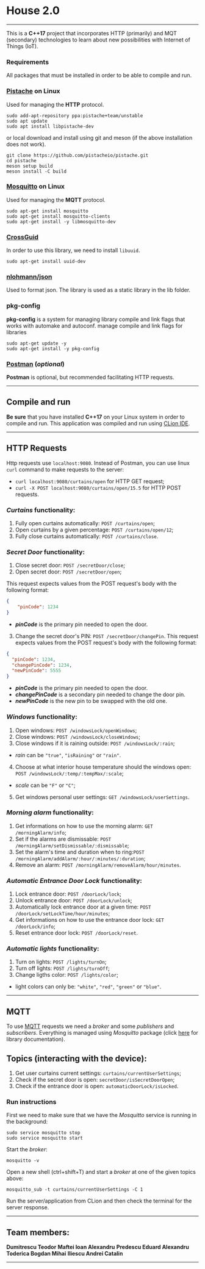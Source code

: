 # House 2.0 

---
This is a **C++17** project that incorporates HTTP (primarily) and MQT (secondary) technologies to learn about new possibilities with Internet of Things (IoT).

### Requirements
All packages that must be installed in order to be able to compile and run.

### [**Pistache**](https://github.com/pistacheio/pistache) on Linux
Used for managing the **HTTP** protocol.
```shell
sudo add-apt-repository ppa:pistache+team/unstable
sudo apt update
sudo apt install libpistache-dev
```
or local download and install using git and meson (if the above installation does not work).
```shell
git clone https://github.com/pistacheio/pistache.git
cd pistache
meson setup build
meson install -C build
```



### [**Mosquitto**](https://github.com/eclipse/mosquitto) on Linux
Used for managing the **MQTT** protocol.
```shell
sudo apt-get install mosquitto
sudo apt-get install mosquitto-clients
sudo apt-get install -y libmosquitto-dev
```



### [**CrossGuid**](https://github.com/graeme-hill/crossguid)
In order to use this library, we need to install ```libuuid```.
```shell
sudo apt-get install uuid-dev
```



### [**nlohmann/json**](https://github.com/nlohmann/json)
Used to format json. The library is used as a static library in the lib folder.



### **pkg-config**
**pkg-config** is a system for managing library compile and link flags that works with automake and autoconf. manage compile and link flags for libraries
```shell
sudo apt-get update -y
sudo apt-get install -y pkg-config
```



### [**Postman**](https://www.postman.com/) (_optional_)
**Postman** is optional, but recommended facilitating HTTP requests. 

---
## Compile and run
**Be sure** that you have installed **C++17** on your Linux system in order to compile and run.
This application was compiled and run using [CLion IDE](https://www.jetbrains.com/clion/). 

---

## HTTP Requests
Http requests use ```localhost:9080```.
Instead of Postman, you can use linux ```curl``` command to make requests to the server:
* ```curl localhost:9080/curtains/open``` for HTTP GET request;
* ```curl -X POST localhost:9080/curtains/open/15.5``` for HTTP POST requests.
### _Curtains_ functionality:
1. Fully open curtains automatically: ```POST /curtains/open```;
2. Open curtains by a given percentage: ```POST /curtains/open/12```;
3. Fully close curtains automatically: ```POST /curtains/close```.


### _Secret Door_ functionality:
1. Close secret door: ```POST /secretDoor/close```;
2. Open secret door: ```POST /secretDoor/open```;

This request expects values from the POST request's body with the following format:
```json
{
    "pinCode": 1234
}
```
* _**pinCode**_ is the primary pin needed to open the door.
3. Change the secret door's PIN: ```POST /secretDoor/changePin```.
This request expects values from the POST request's body with the following format:
```json
{
  "pinCode": 1234,
  "changePinCode": 1234,
  "newPinCode": 5555
}
```
* _**pinCode**_ is the primary pin needed to open the door.
* _**changePinCode**_ is a secondary pin needed to change the door pin.
* _**newPinCode**_ is the new pin to be swapped with the old one.

### _Windows_ functionality:
1. Open windows: ```POST /windowsLock/openWindows```;
2. Close windows: ```POST /windowsLock/closeWindows```;
3. Close windows if it is raining outside: ```POST /windowsLock/:rain```;
* _rain_ can be ```"true"```, ```"isRaining"``` or ```"rain"```.
4. Choose at what interior house temperature should the windows open: ```POST /windowsLock/:temp/:tempMax/:scale```;
* _scale_ can be ```"F"``` or ```"C"```;
5. Get windows personal user settings: ```GET /windowsLock/userSettings```.

### _Morning alarm_ functionality:
1. Get informations on how to use the morning alarm: ```GET /morningAlarm/info```;
2. Set if the alarms are dismissable: ```POST /morningAlarm/setDismissable/:dismissable```;
3. Set the alarm's time and duration when to ring:```POST /morningAlarm/addAlarm/:hour/:minutes/:duration```;
4. Remove an alarm: ```POST /morningAlarm/removeAlarm/hour/minutes```.

### _Automatic Entrance Door Lock_ functionality:
1. Lock entrance door: ```POST /doorLock/lock```;
2. Unlock entrance door: ```POST /doorLock/unlock```;
3. Automatically lock entrance door at a given time: ```POST /doorLock/setLockTime/hour/minutes```;
4. Get informations on how to use the entrance door lock: ```GET /doorLock/info```;
5. Reset entrance door lock: ```POST /doorLock/reset```.


### _Automatic lights_ functionality:
1. Turn on lights: ```POST /lights/turnOn```;
2. Turn off lights: ```POST /lights/turnOff```;
3. Change ligths color: ```POST /lights/color```;
* light colors can only be: ```"white"```, ```"red"```, ```"green"``` or ```"blue"```.
---


## MQTT
To use [MQTT](https://en.wikipedia.org/wiki/MQTT) requests we need a _broker_ and some _publishers_ and _subscribers_. Everything is managed using _Mosquitto_ package (click [here](https://mosquitto.org/documentation/) for library documentation).

## Topics (interacting with the device):
1. Get user curtains current settings: ```curtains/currentUserSettings```;
2. Check if the secret door is open: ```secretDoor/isSecretDoorOpen```;
3. Check if the entrance door is open: ```automaticDoorLock/isLocked```.

### Run instructions
First we need to make sure that we have the _Mosquitto_ service is running in the background:
```shell
sudo service mosquitto stop
sudo service mosquitto start
```
Start the _broker_:
```shell
mosquitto -v
```
Open a new shell (ctrl+shift+T) and start a _broker_ at one of the given topics above:
```shell
mosquitto_sub -t curtains/currentUserSettings -C 1
```
Run the server/application from CLion and then check the terminal for the server response.

---

## Team members: 

**Dumitrescu Teodor** 
**Maftei Ioan Alexandru**
**Predescu Eduard Alexandru**
**Toderica Bogdan Mihai**
**Iliescu Andrei Catalin**

---